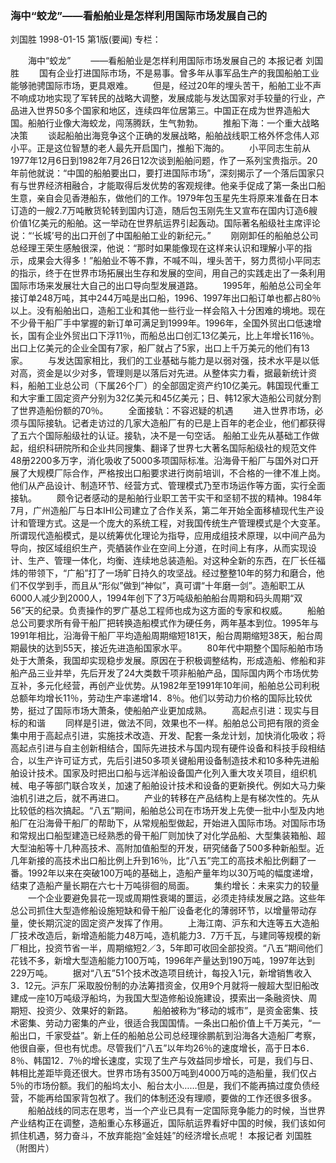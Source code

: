### 海中“蛟龙”——看船舶业是怎样利用国际市场发展自己的
刘国胜
1998-01-15
第1版(要闻)
专栏：

　　海中“蛟龙”
　　——看船舶业是怎样利用国际市场发展自己的
    本报记者  刘国胜
　　国有企业打进国际市场，不是易事。曾多年从事军品生产的我国船舶工业能够驰骋国际市场，更具艰难。
　　但是，经过20年的埋头苦干，船舶工业不声不响成功地实现了军转民的战略大调整，发展成能与发达国家对手较量的行业，产品进入世界50多个国家和地区，连续四年位居第三。中国正在成为世界造船大国。船舶行业像大海蛟龙，闯荡腾跃，生气勃勃。
　　推船下海：一个重大战略决策
　　谈起船舶出海竞争这个正确的发展战略，船舶战线职工格外怀念伟人邓小平。正是这位智慧的老人最先开启国门，推船下海的。
　　小平同志生前从1977年12月6日到1982年7月26日12次谈到船舶问题，作了一系列宝贵指示。20年前他就说：“中国的船舶要出口，要打进国际市场”，深刻揭示了一个落后国家只有与世界经济相融合，才能取得后发优势的客观规律。他亲手促成了第一条出口船生意，亲自会见香港船东，做他们的工作。1979年包玉星先生将原来准备在日本订造的一艘2.7万吨散货轮转到国内订造，随后包玉刚先生又宣布在国内订造6艘价值1亿美元的船舶。这一举动在世界航运界引起轰动。国际著名船级社主席评论说：“‘长城’号的出口开创了中国船舶工业的新纪元。”
　　刚刚卸任的船舶总公司总经理王荣生感触很深，他说：“那时如果能像现在这样来认识和理解小平的指示，成果会大得多！”船舶业不等不靠，不喊不叫，埋头苦干，努力贯彻小平同志的指示，终于在世界市场拓展出生存和发展的空间，用自己的实践走出了一条利用国际市场来发展壮大自己的出口导向型发展道路。
　　1995年，船舶总公司全年接订单248万吨，其中244万吨是出口船，1996、1997年出口船订单也都占80％以上。没有船舶出口，造船工业和其他一些行业一样会陷入十分困难的境地。现在不少骨干船厂手中掌握的新订单可满足到1999年。1996年，全国外贸出口低速增长，国有企业外贸出口下浮11％，而船总出口创汇13亿美元，比上年增长116％。出口上亿美元的企业全国有7家，船厂就占了5家，出口上千万美元的他们有13家。
　　与发达国家相比，我们的工业基础与能力是以弱对强，技术水平是以低对高，资金是以少对多，管理则是以落后对先进。从整体实力看，据最新统计资料，船舶工业总公司（下属26个厂）的全部固定资产约10亿美元。韩国现代重工和大宇重工固定资产分别为32亿美元和45亿美元；日、韩12家大造船公司就分割了世界造船份额的70％。
　　全面接轨：不容迟疑的机遇
　　进入世界市场，必须与国际接轨。记者走访过的几家大造船厂有的已是上百年的老企业，他们都获得了五六个国际船级社的认证。接轨，决不是一句空话。
    船舶工业先从基础工作做起，组织科研院所和企业共同搜集、翻译了世界七大著名国际船级社的规范文件48册2200多万字，消化吸收了5000多项国际标准。沿海骨干船厂与国外对口开展了大规模厂际合作，严格按出口船要求进行岗前培训，不合格的一律不准上岗。他们从产品设计、制造环节、经营方式、管理模式乃至市场运作等方面，实行全面接轨。
　　颇令记者感动的是船舶行业职工苦干实干和坚韧不拔的精神。1984年7月，广州造船厂与日本IHI公司建立了合作关系，第二年开始全面移植现代生产设计和管理方式。这是一个庞大的系统工程，对我国传统生产管理模式是个大变革。所谓现代造船模式，是以统筹优化理论为指导，应用成组技术原理，以中间产品为导向，按区域组织生产，壳舾装作业在空间上分道，在时间上有序，从而实现设计、生产、管理一体化，均衡、连续地总装造船。对这种全新的东西，在厂长任福炜的带领下，“广船”打了一场旷日持久的攻坚战。经过整整10年的努力和磨合，他们不仅学到手，而且从“形似”做到“神似”，真可谓“十年磨一剑”。造船职工从6000人减少到2000人，1994年创下了3万吨级船舶船台周期和码头周期“双56”天的纪录。负责操作的罗广基总工程师也成为这方面的专家和权威。
　　船舶总公司要求所有骨干船厂把转换造船模式作为硬任务，两年基本到位。1995年与1991年相比，沿海骨干船厂平均造船周期缩短181天，船台周期缩短38天，船台周期最快的达到55天，接近先进造船国家水平。
　　80年代中期整个国际船舶市场处于大萧条，我国却实现稳步发展。原因在于积极调整结构，形成造船、修船和非船产品三业并举，先后开发了24大类数千项非船舶产品，国际国内两个市场优势互补，多元化经营，再创产业优势。从1982年至1991年10年间，船舶总公司利税总额年均增长11％，劳动生产率递增14．8％。他们以劳动力价格的国际比较优势，挺过了国际市场大萧条，使船舶产业更加成熟。
　　高起点引进：现实与目标的和谐
　　同样是引进，做法不同，效果也不一样。船舶总公司把有限的资金集中用于高起点引进，实施技术改造、开发、配套一条龙计划，加快消化吸收；将高起点引进与自主创新相结合，国际先进技术与国内现有硬件设备和科技手段相结合，以生产许可证方式，先后引进50多项关键船用设备制造技术和10多种先进船舶设计技术。国家及时把出口船与远洋船设备国产化列入重大攻关项目，组织机械、电子等部门联合攻关，加速了船舶设计技术和设备的更新换代。例如大马力柴油机引进之后，就不再进口。
　　产业的转移在产品结构上是有梯次性的。先从比较低的档次搞起。“八五”期间，船舶总公司在市场开发上先使一批中小型及内地船厂在沿海骨干船厂的帮助下，从常规船型做起，开始进入国际市场。对国际市场和常规出口船型建造已经熟悉的骨干船厂则加快了对化学品船、大型集装箱船、超大型油船等十几种高技术、高附加值船型的开发，研究储备了500多种新船型。近几年新接的高技术出口船比例上升到16％，比“八五”完工的高技术船比例翻了一番。1992年以来在突破100万吨的基础上，造船产量年均以30万吨的幅度递增，结束了造船产量长期在六七十万吨徘徊的局面。
　　集约增长：未来实力的较量
　　一个企业要避免昙花一现或周期性衰竭的噩运，必须走持续发展之路。这些年总公司抓住大型造修船设施短缺和骨干船厂设备老化的薄弱环节，以增量带动存量，使长期沉淀的固定资产发挥了作用。
　　上海江南、沪东和大连等五大造船厂技术改造后，新增造船能力48万吨，造机能力3．7万千瓦，与建同等规模的新厂相比，投资节省一半，周期缩短2／3，5年即可收回全部投资。“八五”期间他们花钱不多，新增大型造船能力100万吨，1996年产量达到190万吨，1997年达到229万吨。
　　据对“八五”51个技术改造项目统计，每投入1元，新增销售收入3．12元。沪东厂采取股份制的办法筹措资金，仅用9个月就将一艘超大型旧船改建成一座10万吨级浮船坞，为我国大型造修船设施建设，摸索出一条融资快、周期短、投资少、效果好的新路。
　　船舶被称为“移动的城市”，是资金密集、技术密集、劳动力密集的产业，很适合我国国情。一条出口船价值上千万美元，“一船出口，千家受益”。新上任的船舶总公司总经理徐鹏航到沿海各大造船厂考察，他很自豪，但也有忧虑。尽管我们“八五”以年均26％的速度增长，高于日本6．8％、韩国12．7％的增长速度，实现了生产与效益同步增长，可是，我们与日、韩相比差距毕竟还很大。世界市场有3500万吨到4000万吨的造船量，我们仅占5％的市场份额。我们的船坞太小、船台太小……但是，我们不能再搞过度负债经营，不能再给国家背包袱了。我们的体制还没有理顺，要做的工作还很多很多。
　　船舶战线的同志在思考，当一个产业已具有一定国际竞争能力的时候，当世界产业结构正在调整，造船重心东移逼近，国际航运界看好中国的时候，我们该如何抓住机遇，努力奋斗，不放弃能抱“金娃娃”的经济增长点呢！
    本报记者  刘国胜（附图片）
